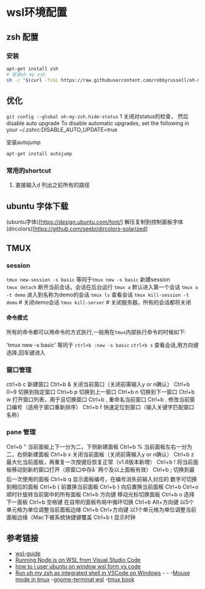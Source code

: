 # wsl环境配置

## zsh 配置

### 安装

```bash
apt-get install zsh
# 安装oh my zsh
sh -c "$(curl -fsSL https://raw.githubusercontent.com/robbyrussell/oh-my-zsh/master/tools/install.sh)"
```

## 优化

`git config --global oh-my-zsh.hide-status` 1 关闭对status的检查，
然后disable auto upgrade To disable automatic upgrades, set the following in your ~/.zshrc:DISABLE_AUTO_UPDATE=true

安装autojump

```bash
apt-get install autojump
```

### 常用的shortcut

1. 直接输入d 列出之前所有的路径

## ubuntu 字体下载
(ubuntu字体)[https://design.ubuntu.com/font/] 解压复制到控制面板字体
(dircolors)[https://github.com/seebi/dircolors-solarized]

## TMUX

### session 

`tmux new-session -s basic` 等同于`tmux new -s basic`  新建session     
`tmux detach`  断开当前会话，会话在后台运行
`tmux a`  默认进入第一个会话
`tmux a -t demo`  进入到名称为demo的会话
`tmux ls` 查看会话 
`tmux kill-session -t demo` # 关闭demo会话
`tmux kill-server` # 关闭服务器，所有的会话都将关闭

#### 命令模式
所有的命令都可以用命令的方式执行,一般用在`tmux`内部执行命令的时候如下:

'tmux new -s basic' 等同于 `ctrl+b :new -s basic`
`ctrl+b s` 查看会话,用方向键选择,回车键进入

### 窗口管理
ctrl+b c    新建窗口
Ctrl+b &   关闭当前窗口（关闭前需输入y or n确认）
Ctrl+b 0~9 切换到指定窗口
Ctrl+b p   切换到上一窗口
Ctrl+b n   切换到下一窗口
Ctrl+b w   打开窗口列表，用于且切换窗口
Ctrl+b ,   重命名当前窗口
Ctrl+b .   修改当前窗口编号（适用于窗口重新排序）
Ctrl+b f   快速定位到窗口（输入关键字匹配窗口名称）      

### pane 管理
Ctrl+b " 当前面板上下一分为二，下侧新建面板
Ctrl+b % 当前面板左右一分为二，右侧新建面板
Ctrl+b x 关闭当前面板（关闭前需输入y or n确认）
Ctrl+b z 最大化当前面板，再重复一次按键后恢复正常（v1.8版本新增）
Ctrl+b ! 将当前面板移动到新的窗口打开（原窗口中存å¨两个及以上面板有效）
Ctrl+b ; 切换到最后一次使用的面板
Ctrl+b q 显示面板编号，在编号消失前输入对应的     数字可切换到相应的面板
Ctrl+b { 前置换当前面板
Ctrl+b } 向后置换当前面板
Ctrl+b Ctrl+o 顺时针旋转当前窗中的所有面板
Ctrl+b 方向键 移动光标切换面板
Ctrl+b o 选择下一面板
Ctrl+b 空格键 在自带的面板布局中循环切换
Ctrl+b Alt+方向键 以5个单元格为单位调整当前面板边缘
Ctrl+b Ctrl+方向键 以1个单元格为单位调整当前面板边缘（Mac下被系统快捷键覆盖
Ctrl+b t 显示时钟


## 参考链接

- [wsl-guide](http://wsl-guide.org/en/latest/update.html)
- [Running Node.js on WSL from Visual Studio Code](https://blogs.msdn.microsoft.com/commandline/2017/10/27/running-node-js-on-wsl-from-visual-studio-code/)
- [how to i user ubuntu on window wsl form vs code](https://stackoverflow.com/questions/44450218/how-do-i-use-bash-on-ubuntu-on-windows-wsl-for-my-vs-code-terminal)
- [Run oh my zsh as integrated shell in VSCode on Windows](https://winsmarts.com/run-oh-my-zsh-as-integrated-shell-in-vscode-on-windows-7d69f72bafa3)
-[](https://www.hanselman.com/blog/SettingUpAShinyDevelopmentEnvironmentWithinLinuxOnWindows10.aspx)
-[](http://blog.questionable.services/article/windows-subsystem-linux-zsh-tmux-docker/)
-[Mouse mode in tmux](https://github.com/Microsoft/WSL/issues/531)
-[gnome-terminal wsl](https://www.youtube.com/watch?v=GMHxSvuXDYc)
-[tmux book](https://pityonline.gitbooks.io/tmux-productive-mouse-free-development_zh/content/book-content/Chapter1.html)
